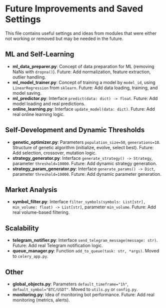 # Future Improvements and Saved Settings

This file contains useful settings and ideas from modules that were either not working or removed but may be needed in the future.

## ML and Self-Learning
- **ml_data_preparer.py**: Concept of data preparation for ML (removing NaNs with `dropna()`). Future: Add normalization, feature extraction, outlier handling.
- **ml_model_trainer.py**: Concept of training a model by `model_id`, using `LinearRegression` from `sklearn`. Future: Add data loading, training, and model saving.
- **ml_predictor.py**: Interface `predict(data: dict) -> float`. Future: Add model loading and real predictions.
- **online_learning.py**: Interface `update_model(data: dict)`. Future: Add real online learning logic.

## Self-Development and Dynamic Thresholds
- **genetic_optimizer.py**: Parameters `population_size=50`, `generations=10`. Structure of genetic algorithm (initialize, evolve, select best). Future: Add selection, crossover, mutation logic.
- **strategy_generator.py**: Interface `generate_strategy() -> Strategy`, parameter `threshold=10000`. Future: Add dynamic strategy generation.
- **strategy_param_generator.py**: Interface `generate_params() -> Dict`, parameter `threshold=10000`. Future: Add dynamic parameter generation.

## Market Analysis
- **symbol_filter.py**: Interface `filter_symbols(symbols: List[str], min_volume: float) -> List[str]`, parameter `min_volume`. Future: Add real volume-based filtering.

## Scalability
- **telegram_notifier.py**: Interface `send_telegram_message(message: str)`. Future: Add real Telegram notification logic.
- **queue_manager.py**: Function `add_to_queue(task: str, *args)`. Moved to `celery_app.py`.

## Other
- **global_objects.py**: Parameters `default_timeframe="1h"`, `default_symbol="BTC/USDT"`. Moved to `utils.py` or `config.py`.
- **monitoring.py**: Idea of monitoring bot performance. Future: Add real monitoring (metrics, alerts).
